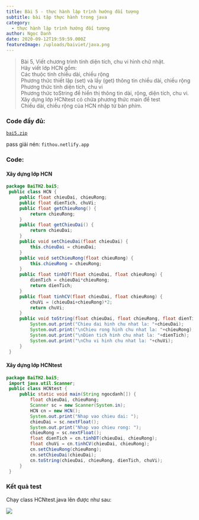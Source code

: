 ```yaml
---
title: Bài 5 - thực hành lập trình hướng đối tượng
subtitle: bài tập thực hành trong java
category:
  - thực hành lập trình hướng đối tượng
author: Ngọc Danh
date: 2020-09-12T19:59:59.000Z
featureImage: /uploads/baiviet/java.png
---
```


> Bài 5, Viết chương trình tính diện tích, chu vi hình chữ nhật.  
> Hãy viết lớp HCN gồm:  
> Các thuộc tính chiều dài, chiều rộng  
> Phương thức thiết lập (set) và lấy (get) thông tin chiều dài, chiều rộng  
> Phương thức tính diện tích, chu vi  
> Phương thức toString để hiển thị thông tin dài, rộng, diện tích, chu vi.  
> Xây dựng lớp HCNtest có chứa phương thức main để test  
> Chiều dài, chiều rộng của HCN nhập từ bàn phím.

### Code đầy đủ:

[`bai5.zip`](https://bit.ly/3drMa4L)

pass giải nén: `fithou.netlify.app`

### Code: 

#### Xây dựng lớp HCN

```java
package BaiTH2.bai5;
 public class HCN {
     public float chieuDai, chieuRong;
     public float dienTich, chuVi;
     public float getChieuRong() {
         return chieuRong;
     }
     public float getChieuDai() {
         return chieuDai;
     }
     public void setChieuDai(float chieuDai) {
         this.chieuDai = chieuDai;
     }
     public void setChieuRong(float chieuRong) {
         this.chieuRong = chieuRong;
     }
     public float tinhDT(float chieuDai, float chieuRong) {
         dienTich = chieuDai*chieuRong;
         return dienTich;
     }
     public float tinhCV(float chieuDai, float chieuRong) {
         chuVi = (chieuDai+chieuRong)*2;
         return chuVi;
     }
     public void toString(float chieuDai, float chieuRong, float dienTich, float chuVi) {
         System.out.print("Chieu dai hinh chu nhat la: "+chieuDai);
         System.out.print("\nChieu rong hinh chu nhat la: "+chieuRong);
         System.out.print("\nDien tich hinh chu nhat la: "+dienTich);
         System.out.print("\nChu vi hinh chu nhat la: "+chuVi);
     }
 }
```

#### Xây dựng lớp HCNtest 

```java
package BaiTH2.bai5;
 import java.util.Scanner;
 public class HCNtest {
     public static void main(String ngocdanh[]) {
         float chieuDai, chieuRong;
         Scanner sc = new Scanner(System.in);
         HCN cn = new HCN();
         System.out.print("Nhap vao chieu dai: ");
         chieuDai = sc.nextFloat();
         System.out.print("Nhap vao chieu rong: ");
         chieuRong = sc.nextFloat();
         float dienTich = cn.tinhDT(chieuDai, chieuRong);
         float chuVi = cn.tinhCV(chieuDai, chieuRong);
         cn.setChieuRong(chieuRong);
         cn.setChieuDai(chieuDai);
         cn.toString(chieuDai, chieuRong, dienTich, chuVi);
     }
 }
```

### Kết quả test 

Chạy class HCNtest.java lên được như sau:

[![](https://1.bp.blogspot.com/-qyrpMK7J1gY/XmlNNtmKi6I/AAAAAAAAdlE/oVkpWly1yiUU0TjUTX5rtJcxIeEifSEWgCLcBGAsYHQ/d/2020-03-12_034217.jpg)](https://1.bp.blogspot.com/-qyrpMK7J1gY/XmlNNtmKi6I/AAAAAAAAdlE/oVkpWly1yiUU0TjUTX5rtJcxIeEifSEWgCLcBGAsYHQ/s1600/2020-03-12_034217.jpg)